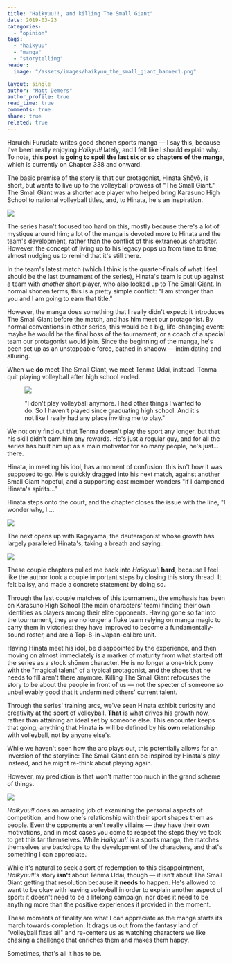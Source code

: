 ```yaml
---
title: "Haikyuu!!, and killing The Small Giant"
date: 2019-03-23
categories: 
  - "opinion"
tags: 
  - "haikyuu"
  - "manga"
  - "storytelling"
header:
  image: "/assets/images/haikyuu_the_small_giant_banner1.png"

layout: single
author: "Matt Demers"
author_profile: true
read_time: true
comments: true
share: true
related: true
---
```


Haruichi Furudate writes good shōnen sports manga — I say this, because I've been really enjoying _Haikyu!!_ lately, and I felt like I should explain why. To note, **this post is going to spoil the last six or so chapters of the manga**, which is currently on Chapter 338 and onward.

<!--more-->

The basic premise of the story is that our protagonist, Hinata Shōyō, is short, but wants to live up to the volleyball prowess of "The Small Giant." The Small Giant was a shorter ace player who helped bring Karasuno High School to national volleyball titles, and, to Hinata, he's an inspiration.

![](/assets/images/image-1.png)

The series hasn't focused too hard on this, mostly because there's a lot of mystique around him; a lot of the manga is devoted more to Hinata and the team's development, rather than the conflict of this extraneous character. However, the concept of living up to his legacy pops up from time to time, almost nudging us to remind that it's still there.

In the team's latest match (which I think is the quarter-finals of what I feel should be the last tournament of the series), Hinata's team is put up against a team with _another_ short player, who also looked up to The Small Giant. In normal shōnen terms, this is a pretty simple conflict: "I am stronger than you and I am going to earn that title."

However, the manga does something that I really didn't expect: it introduces The Small Giant before the match, and has him meet our protagonist. By normal conventions in other series, this would be a big, life-changing event: maybe he would be the final boss of the tournament, or a coach of a special team our protagonist would join. Since the beginning of the manga, he's been set up as an unstoppable force, bathed in shadow — intimidating and alluring.

When we **do** meet The Small Giant, we meet Tenma Udai, instead. Tenma quit playing volleyball after high school ended.

<figure>

![](/assets/images/image.png)

<figcaption>

"I don't play volleyball anymore. I had other things I wanted to do. So I haven't played since graduating high school. And it's not like I really had any place inviting me to play."

</figcaption>

</figure>

We not only find out that Tenma doesn't play the sport any longer, but that his skill didn't earn him any rewards. He's just a regular guy, and for all the series has built him up as a main motivator for so many people, he's just... there.

Hinata, in meeting his idol, has a moment of confusion: this isn't how it was supposed to go. He's quickly dragged into his next match, against another Small Giant hopeful, and a supporting cast member wonders "if I dampened Hinata's spirits..."

Hinata steps onto the court, and the chapter closes the issue with the line, "I wonder why, I....

![](/assets/images/image-2.png)

The next opens up with Kageyama, the deuteragonist whose growth has largely paralleled Hinata's, taking a breath and saying:

![](/assets/images/image-3.png)

These couple chapters pulled me back into _Haikyuu!!_ **hard**, because I feel like the author took a couple important steps by closing this story thread. It felt ballsy, and made a concrete statement by doing so.

Through the last couple matches of this tournament, the emphasis has been on Karasuno High School (the main characters' team) finding their own identities as players among their elite opponents. Having gone so far into the tournament, they are no longer a fluke team relying on manga magic to carry them in victories: they have improved to become a fundamentally-sound roster, and are a Top-8-in-Japan-calibre unit.

Having Hinata meet his idol, be disappointed by the experience, and then moving on almost immediately is a marker of maturity from what started off the series as a stock shōnen character. He is no longer a one-trick pony with the "magical talent" of a typical protagonist, and the shoes that he needs to fill aren't there anymore. Killing The Small Giant refocuses the story to be about the people in front of us — not the specter of someone so unbelievably good that it undermined others' current talent.

Through the series' training arcs, we've seen Hinata exhibit curiosity and creativity at the sport of volleyball. **That** is what drives his growth now, rather than attaining an ideal set by someone else. This encounter keeps that going; anything that Hinata **is** will be defined by his **own** relationship with volleyball, not by anyone else's.

While we haven't seen how the arc plays out, this potentially allows for an inversion of the storyline: The Small Giant can be inspired by Hinata's play instead, and he might re-think about playing again.

However, my prediction is that won't matter too much in the grand scheme of things.

![](/assets/images/image-4.png)

_Haikyuu!!_ does an amazing job of examining the personal aspects of competition, and how one's relationship with their sport shapes them as people. Even the opponents aren't really villains — they have their own motivations, and in most cases you come to respect the steps they've took to get this far themselves. While _Haikyuu!!_ is a sports manga, the matches themselves are backdrops to the development of the characters, and that's something I can appreciate.

While it's natural to seek a sort of redemption to this disappointment, _Haikyuu!!_'s story **isn't** about Tenma Udai, though — it isn't about The Small Giant getting that resolution because it **needs** to happen. He's allowed to want to be okay with leaving volleyball in order to explain another aspect of sport: it doesn't need to be a lifelong campaign, nor does it need to be anything more than the positive experiences it provided in the moment.

These moments of finality are what I can appreciate as the manga starts its march towards completion. It drags us out from the fantasy land of "volleyball fixes all" and re-centers us as watching characters we like chasing a challenge that enriches them and makes them happy.

Sometimes, that's all it has to be.
